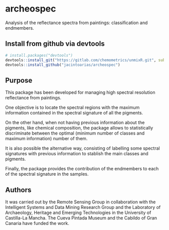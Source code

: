 # archeospec
Analysis of the reflectance spectra from paintings: classification and endmembers.

## Install from github via devtools

```R
# install.packages("devtools")
devtools::install_git("https://gitlab.com/chemometrics/unmixR.git", subdir = "pkg/unmixR")
devtools::install_github("jacintoarias/archeospec")
```

## Purpose

This package has been developed for managing high spectral resolution reflectance from paintings.

One objective is to locate the spectral regions with the maximum information contained in the spectral signature of all the pigments.

On the other hand, when not having previous information about the pigments, like chemical composition, the package allows to statistically
discriminate between the optimal (minimum number of classes and maximum information) number of them.

It is also possible the alternative way, consisting of labelling some spectral signatures with previous information to stablish the main classes and pigments.

Finally, the package provides the contribution of the endmembers to each of the spectral signature in the samples.

## Authors

It was carried out by the Remote Sensing Group in collaboration with the Intelligent Systems and Data Mining Research Group and the Laboratory of Archaeology,
Heritage and Emerging Technologies in the University of Castilla-La Mancha. The Cueva Pintada Museum and the Cabildo of Gran Canaria have funded the work.
